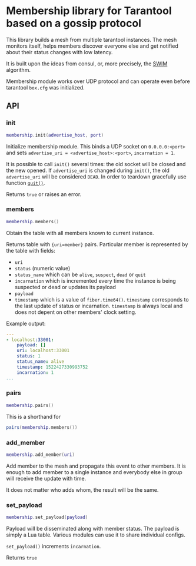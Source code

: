 # Membership library for Tarantool based on a gossip protocol

This library builds a mesh from multiple tarantool instances. The
mesh monitors itself, helps members discover everyone else and get
notified about their status changes with low latency.

It is built upon the ideas from consul, or, more precisely,
the [SWIM](docs/swim-paper.pdf) algorithm.

Membership module works over UDP protocol and can operate
even before tarantool `box.cfg` was initialized.

## API

### init

```lua
membership.init(advertise_host, port)
```

Initialize membership module.
This binds a UDP socket on `0.0.0.0:<port>` and
sets `advertise_uri = <advertise_host>:<port>`,
`incarnation = 1`.

It is possible to call `init()` several times:
the old socket will be closed and the new opened.
If `advertise_uri` is changed during `init()`, the old `advertise_uri` will be considered `DEAD`.
In order to teardown gracefully use function [`quit()`](#quit).

Returns `true` or raises an error.

### members

```lua
membership.members()
```

Obtain the table with all members known to current instance.

Returns table with `{uri=member}` pairs.
Particular member is represented by the table with fields:
* `uri`
* `status` (numeric value)
* `status_name` which can be `alive`, `suspect`, `dead` or `quit`
* `incarnation` which is incremented every time the instance is being suspected or dead or updates its payload
* `payload`
* `timestamp` which is a value of `fiber.time64()`.
`timestamp` corresponds to the last update of status or incarnation.
`timestamp` is always local and does not depent on other members' clock setting.

Example output:

```yaml
---
- localhost:33001:
    payload: []
    uri: localhost:33001
    status: 1
    status_name: alive
    timestamp: 1522427330993752
    incarnation: 1
...
```

### pairs

```lua
membership.pairs()
```

This is a shorthand for

```lua
pairs(membership.members())
```

### add_member

```lua
membership.add_member(uri)
```

Add member to the mesh and propagate this event to other members.
It is enough to add member to a single instance and everybody else in group will receive the update with time.

It does not matter who adds whom, the result will be the same.

### set_payload

```lua
membership.set_payload(payload)
```

Payload will be disseminated along with member status.
The payload is simply a Lua table.
Various modules can use it to share individual configs.

`set_payload()` increments `incarnation`.

Returns `true`
